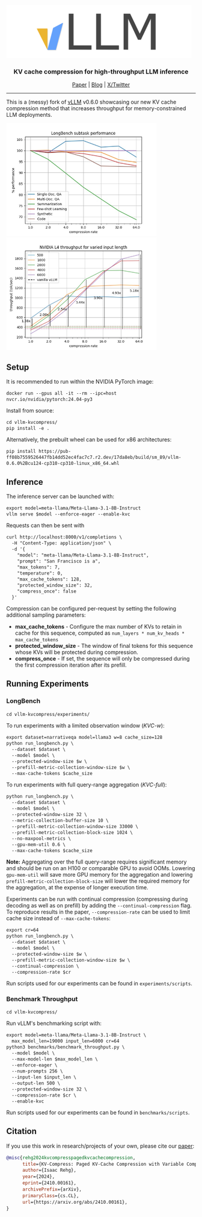 <div style="display: flex; margin-right: -200px;align-items: center;">
  <picture>
    <source media="(prefers-color-scheme: dark)" srcset="KV-Compress.svg">
    <img alt="vLLM" src="https://raw.githubusercontent.com/vllm-project/vllm/main/docs/source/assets/logos/vllm-logo-text-light.png" style="max-width: 70%; width: auto;">
  </picture>

</div>

<h3 align="center">
KV cache compression for high-throughput LLM inference
</h3>
<p align="center">
<a href="https://arxiv.org/abs/2410.00161">Paper</a> |
<a href="https://blog.cloudflare.com/workers-ai/making-workers-ai-faster/">Blog</a> |
<a href="https://x.com/isaacrehg">X/Twitter</a>
</p>

---

This is a (messy) fork of [vLLM](https://github.com/vllm-project/vllm) v0.6.0 showcasing our new KV cache compression method that increases throughput for memory-constrained LLM deployments.

<img src="experiments/out-8b/longbench_score_by_cr.jpg" width=400px><img src="experiments/out-8b/throughtput_by_cr.jpg" width=400px>

## Setup

It is recommended to run within the NVIDIA PyTorch image:

```
docker run --gpus all -it --rm --ipc=host nvcr.io/nvidia/pytorch:24.04-py3
```

Install from source:
```
cd vllm-kvcompress/
pip install -e .
```

Alternatively, the prebuilt wheel can be used for x86 architectures:

```
pip install https://pub-ff08b7559526447fb14dd52ec4fac7c7.r2.dev/17da8eb/build/sm_89/vllm-0.6.0%2Bcu124-cp310-cp310-linux_x86_64.whl
```

## Inference

The inference server can be launched with:
```
export model=meta-llama/Meta-Llama-3.1-8B-Instruct
vllm serve $model --enforce-eager --enable-kvc
```

Requests can then be sent with
```
curl http://localhost:8000/v1/completions \
  -H "Content-Type: application/json" \
  -d '{
    "model": "meta-llama/Meta-Llama-3.1-8B-Instruct",
    "prompt": "San Francisco is a",
    "max_tokens": 7,
    "temperature": 0,
    "max_cache_tokens": 128,
    "protected_window_size": 32,
    "compress_once": false
  }'
```

Compression can be configured per-request by setting the following additional sampling parameters:

 - **max_cache_tokens** - Configure the max number of KVs to retain in cache for this sequence, computed as `num_layers * num_kv_heads * max_cache_tokens`
 - **protected_window_size** - The window of final tokens for this sequence whose KVs will be protected during compression.
 - **compress_once** - If set, the sequence will only be compressed during the first compression iteration after its prefill.


## Running Experiments

### LongBench
```
cd vllm-kvcompress/experiments/
```

To run experiments with a limited observation window (*KVC-w*):
```
export dataset=narrativeqa model=llama3 w=8 cache_size=128
python run_longbench.py \
  --dataset $dataset \
  --model $model \
  --protected-window-size $w \
  --prefill-metric-collection-window-size $w \
  --max-cache-tokens $cache_size
```

To run experiments with full query-range aggregation (*KVC-full*):
```
python run_longbench.py \
  --dataset $dataset \
  --model $model \
  --protected-window-size 32 \
  --metric-collection-buffer-size 10 \
  --prefill-metric-collection-window-size 33000 \
  --prefill-metric-collection-block-size 1024 \
  --no-maxpool-metrics \
  --gpu-mem-util 0.6 \
  --max-cache-tokens $cache_size
```
**Note:** Aggregating over the full query-range requires significant memory and should be run on an H100 or comparable GPU to avoid OOMs. Lowering `gpu-mem-util` will save more GPU memory for the aggregation and lowering `prefill-metric-collection-block-size` will lower the required memory for the aggregation, at the expense of longer execution time.

Experiments can be run with continual compression (compressing during decoding as well as on prefill) by adding the `--continual-compression` flag. To reproduce results in the paper, `--compression-rate` can be used to limit cache size instead of `--max-cache-tokens`:

```
export cr=64
python run_longbench.py \
  --dataset $dataset \
  --model $model \
  --protected-window-size $w \
  --prefill-metric-collection-window-size $w \
  --continual-compression \
  --compression-rate $cr
```

Run scripts used for our experiments can be found in `experiments/scripts`.

### Benchmark Throughput

```
cd vllm-kvcompress/
```
Run vLLM's benchmarking script with:
```
export model=meta-llama/Meta-Llama-3.1-8B-Instruct \
  max_model_len=19000 input_len=6000 cr=64
python3 benchmarks/benchmark_throughput.py \
  --model $model \
  --max-model-len $max_model_len \
  --enforce-eager \
  --num-prompts 256 \
  --input-len $input_len \
  --output-len 500 \
  --protected-window-size 32 \
  --compression-rate $cr \
  --enable-kvc
```

Run scripts used for our experiments can be found in `benchmarks/scripts`.

## Citation

If you use this work in research/projects of your own, please cite our [paper](https://arxiv.org/abs/2410.00161):
```bibtex
@misc{rehg2024kvcompresspagedkvcachecompression,
      title={KV-Compress: Paged KV-Cache Compression with Variable Compression Rates per Attention Head},
      author={Isaac Rehg},
      year={2024},
      eprint={2410.00161},
      archivePrefix={arXiv},
      primaryClass={cs.CL},
      url={https://arxiv.org/abs/2410.00161},
}
```

